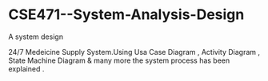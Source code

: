 # CSE471--System-Analysis-Design
A system design 

24/7 Medeicine Supply System.Using Usa Case Diagram , Activity Diagram , State Machine Diagram & many more the system process has been explained .
